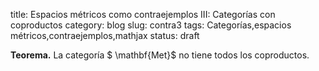 title: Espacios métricos como contraejemplos III: Categorías con coproductos
category: blog
slug: contra3
tags: Categorías,espacios métricos,contraejemplos,mathjax
status: draft

**Teorema.** La categoría $ \mathbf{Met}$ no tiene todos los
coproductos.

